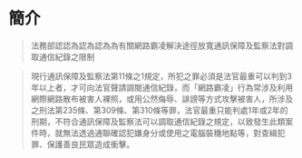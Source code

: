 # 簡介

> 法務部認認為認為認為為有關網路霸凌解決途徑放寬通訊保障及監察法對調取通信紀錄之限制

>現行通訊保障及監察法第11條之1規定，所犯之罪必須是法官最重可以判到3年以上者，才可向法官聲請調閱通信紀錄，而「網路霸凌」行為常涉及利用網際網路散布被害人裸照，或用公然侮辱、誹謗等方式攻擊被害人，所涉及之刑法第235條、第309條、第310條等罪，法官最重只能判處1年或2年的刑期，不符合通訊保障及監察法可以調取通信紀錄之規定，以致發生此類案件時，就無法透過通聯確認犯嫌身分或使用之電腦裝機地點等，對查緝犯罪、保護善良民眾造成衝擊。
